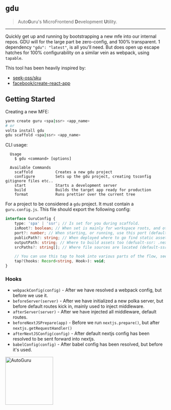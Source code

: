 # `gdu`

> Auto**G**uru's MicroFrontend **D**evelopment **U**tility.

---

Quickly get up and running by bootstrapping a new mfe into our internal repos.
GDU will for the large part be zero-config, and 100% transparent. 1 dependency
`"gdu": "latest"`, is all you'll need. But does open up escape hatches for 100%
configurability on a similar vein as webpack, using `tapable`.

This tool has been heavily inspired by:

- [seek-oss/sku](https://github.com/seek-oss/sku)
- [facebook/create-react-app](https://github.com/facebook/create-react-app)

## Getting Started

Creating a new MFE:

```sh
yarn create guru <spa|ssr> <app_name>
# or
volta install gdu
gdu scaffold <spa|ssr> <app_name>
```

CLI usage:

```
  Usage
    $ gdu <command> [options]

  Available Commands
    scaffold          Creates a new gdu project
    configure         Sets up the gdu project, creating tsconfig gitignore files etc..
    start             Starts a development server
    build             Builds the target app ready for production
    format            Runs prettier over the current tree
```

For a project to be considered a `gdu` project. It must contain a
`guru.config.js`. This file should export the following config:

```ts
interface GuruConfig {
	type: 'spa' | 'ssr'; // Is set for you during scaffold.
	isRoot?: boolean; // When set is mainly for workspace roots, and other things. Advanced Usage.
	port?: number; // When starting, or running, use this port (default: 8080)
	publicPath?: string; // When deployed where to go find static assets (default: /)
	outputPath: string; // Where to build assets too (defualt-ssr: .next, default-spa: dist)
	srcPaths?: string[]; // Where file sources are located (default-ssr: {pages,components,scenes}, default-spa: src)

	// You can use this tap to hook into various parts of the flow, see below.
	tap?(hooks: Record<string, Hook>): void;
}
```

### Hooks

- `webpackConfig(config)` - After we have resolved a webpack config, but before
  we use it.
- `beforeServer(server)` - After we have initialized a new polka server, but
  before default routes kick in, mainly used to inject middleware.
- `afterServer(server)` - After we have injected all middleware, default routes.
- `beforeNextJSPrepare(app)` - Before we run `nextjs.prepare()`, but after
  `nextjs.getRequestHandler()`
- `afterNextJSConfig(config)` - After default nextjs config has been resolved to
  be sent forward into nextjs.
- `babelConfig(config)` - After babel config has been resolved, but before it's
  used.

<a href="http://www.autoguru.com.au/"><img src="https://cdn.autoguru.com.au/images/logos/autoguru.svg" alt="AutoGuru" width="150" /></a>
